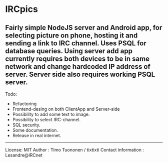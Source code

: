 # IRCpics

Fairly simple NodeJS server and Android app, for selecting picture on phone, hosting it
and sending a link to IRC channel. Uses PSQL for database queries. Using server add app currently requires both devices to be in same network and change hardcoded IP address of server. Server side also requires working PSQL server.
----------------------------------------
Todo:
  - Refactoring
  - Frontend-desing on both ClientApp and Server-side
  - Possibility to add some text to image.
  - Possibility to select IRC-channel.
  - SQL security.
  - Some documentation.
  - Release in real internet.

------------------------------------------
License: MIT
Author : Timo Tuononen / tixtixti
Contact information : Lesandre@IRCnet
